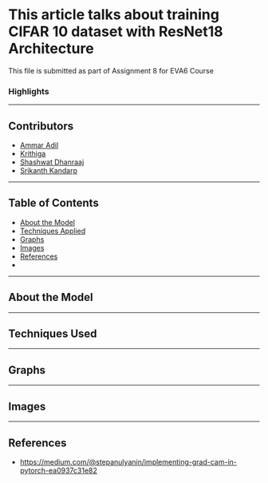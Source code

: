
# This article talks about training CIFAR 10 dataset with ResNet18 Architecture

This file is submitted as part of Assignment 8 for EVA6 Course

### Highlights


---
## Contributors

* [Ammar Adil](https://github.com/adilsammar)
* [Krithiga](https://github.com/BottleSpink)
* [Shashwat Dhanraaj](https://github.com/sdhanraaj12)
* [Srikanth Kandarp](https://github.com/Srikanth-Kandarp)
---
## Table of Contents

- [About the Model](#about-the-model)
- [Techniques Applied](#techniques-used)
- [Graphs](#graphs)
- [Images](#-images)
- [References](#references)
- 

---
## About the Model 


---
## Techniques Used 



---
## Graphs 

---

## Images
---
## References

* https://medium.com/@stepanulyanin/implementing-grad-cam-in-pytorch-ea0937c31e82

